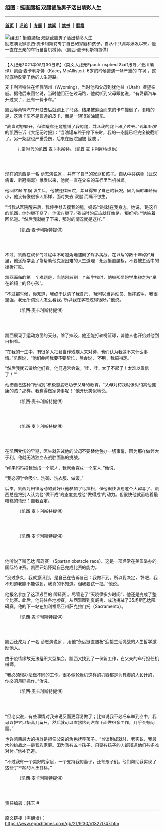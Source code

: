 ### 组图：挺直腰板 双腿截肢男子活出精彩人生

---

#### [首页](../../../..?n13271747) &nbsp;|&nbsp; [评论](../../../../../epoch-comment?n13271747) &nbsp;|&nbsp; [专题](../../../../../epoch-special?n13271747) &nbsp;|&nbsp; [禁闻](../../../../../epoch-news?n13271747) &nbsp;|&nbsp; [禁书](../../../../../books?n13271747) &nbsp;|&nbsp; [翻墙](https://github.com/gfw-breaker/nogfw/blob/master/README.md?n13271747)


<div><img alt="组图：挺直腰板 双腿截肢男子活出精彩人生" class="attachment-djy_600_400 size-djy_600_400 wp-post-image" src="https://i.epochtimes.com/assets/uploads/2021/09/id13271755-Kasey-McAllister-1200x720-600x400.jpg"/>
<div class="caption">
 励志演说家凯西‧麦卡利斯特有了自己的家庭和孩子。自从中共病毒爆发以来，他一直在父亲的车行里当机械师。（凯西‧麦卡利斯特提供）
</div></div><hr/><div class="post_content" id="artbody" itemprop="articleBody">
 <!-- article content begin -->
 <p>
  【大纪元2021年09月30日讯】（英文大纪元Epoch Inspired Staff报导／云川编译）凯西‧麦卡利斯特（Kacey McAllister）6岁的时候遭遇一场严重的
  <ok href="https://www.epochtimes.com/gb/tag/%E8%BD%A6%E7%A5%B8.html">
   车祸
  </ok>
  ，这彻底地改变了他的人生道路。
 </p>
 <p>
  麦卡利斯特住在怀俄明州（Wyoming），当时他和父母到犹他州（Utah）探望亲戚。据他后来回忆说，当时他们正在过马路，他就听到父母跟他说，“有两辆汽车开过来了，还有一辆卡车。”
 </p>
 <p>
  凯西等两辆汽车开过去后就跑上了马路，结果被迎面而来的卡车撞倒了。更糟的是，这辆卡车不是普通的皮卡，而是一辆18轮油罐车。
 </p>
 <p>
  “我当时想躲开，但油罐车还是撞到了我的腿，并从我的腿上碾了过去。”现年35岁的凯西告诉《大纪元时报》：“当油罐车终于停下来时，我的一条腿已经完全被截断了。另一条腿也严重受伤，后来在医院里被
  <ok href="https://www.epochtimes.com/gb/tag/%E6%88%AA%E8%82%A2.html">
   截肢
  </ok>
  。”
 </p>
 <figure aria-describedby="caption-attachment-13271769" class="wp-caption aligncenter" id="attachment_13271769" style="width: 600px">
  <ok href="https://i.epochtimes.com/assets/uploads/2021/09/id13271769-Kacey-childhoo.jpeg" target="_blank">
   <img alt="" class="size-large wp-image-13271769" src="https://i.epochtimes.com/assets/uploads/2021/09/id13271769-Kacey-childhoo-600x433.jpeg"/>
  </ok>
  <br/><figcaption class="wp-caption-text" id="caption-attachment-13271769">
   儿童时代的凯西‧麦卡利斯特。（凯西‧麦卡利斯特提供）
  </figcaption><br/>
 </figure><br/>
 <p>
  现在的凯西是一名
  <ok href="https://www.epochtimes.com/gb/tag/%E5%8A%B1%E5%BF%97%E6%BC%94%E8%AF%B4%E5%AE%B6.html">
   励志演说家
  </ok>
  ，并有了自己的家庭和孩子。自从中共病毒（武汉病毒、新冠病毒）爆发以来，他就一直在父亲的车行里当机械师。
 </p>
 <p>
  他回忆起
  <ok href="https://www.epochtimes.com/gb/tag/%E8%BD%A6%E7%A5%B8.html">
   车祸
  </ok>
  发生后，他被送往医院，并且得知了自己的状况。因为当时年龄尚小，他没有像很多人那样，面对失去
  <ok href="https://www.epochtimes.com/gb/tag/%E5%8F%8C%E8%85%BF.html">
   双腿
  </ok>
  而痛不欲生。
 </p>
 <p>
  “当我从医院醒来后，我伸手想去摸我的腿，妈妈当时就在我身边。她说，‘是这样的凯西，你的腿不见了，你没有腿了。’我当时的反应就好像是，‘那好吧。’”他笑着回忆道。“然后我就躺了下来，那时的情况就是这样。”
 </p>
 <figure aria-describedby="caption-attachment-13271775" class="wp-caption aligncenter" id="attachment_13271775" style="width: 600px">
  <ok href="https://i.epochtimes.com/assets/uploads/2021/09/id13271775-kacey-spartan_43561.jpg" target="_blank">
   <img alt="" class="size-large wp-image-13271775" src="https://i.epochtimes.com/assets/uploads/2021/09/id13271775-kacey-spartan_43561-600x406.jpg"/>
  </ok>
  <br/><figcaption class="wp-caption-text" id="caption-attachment-13271775">
   （凯西‧麦卡利斯特提供）
  </figcaption><br/>
 </figure><br/>
 <p>
  不过，凯西在成长的过程中不可避免地遇到了许多挑战。在以后的数十年的岁月里，他逐渐学会了能帮助他克服困难的人生道理：永远挺直腰板，不要被生活中的挫折打败。
 </p>
 <p>
  凯西面临的第一个难题是，当他刚转到一个新学校时，他被那里的学生称之为“坐在轮椅上的怪小孩”。
 </p>
 <p>
  “不过那时候，你知道，我终于认清了我自己，‘我可以当运动员、当摔跤手，我很坚强，我无所谓别人怎么看我。’所以我在学校过得很好。”他说。
 </p>
 <figure aria-describedby="caption-attachment-13271779" class="wp-caption aligncenter" id="attachment_13271779" style="width: 600px">
  <ok href="https://i.epochtimes.com/assets/uploads/2021/09/id13271779-kacey-spartan_3241.jpg" target="_blank">
   <img alt="" class="size-large wp-image-13271779" src="https://i.epochtimes.com/assets/uploads/2021/09/id13271779-kacey-spartan_3241-600x340.jpg"/>
  </ok>
  <br/><figcaption class="wp-caption-text" id="caption-attachment-13271779">
   （凯西‧麦卡利斯特提供）
  </figcaption><br/>
 </figure><br/>
 <p>
  凯西展现了运动方面的天分。除了摔跤，他还能打轮椅篮球，其他人也开始对他刮目相看。
 </p>
 <p>
  “在我的一生中，有很多人把我当作残疾人来对待，他们认为我做不来什么事情。”凯西说，“他们会问我要不要帮忙，我会说，‘不用，我搞得定。’
 </p>
 <p>
  “然后我就去做给他们看，他们通常会说，‘哇，哇，太了不起了！太难以置信了！’”
 </p>
 <p>
  他把自己这种“做得到”积极态度归功于父母的教育。“父母对待我就像对待其他健康的孩子那样。我也得做家务事呢！”他开玩笑似地说。
 </p>
 <figure aria-describedby="caption-attachment-13271781" class="wp-caption aligncenter" id="attachment_13271781" style="width: 600px">
  <ok href="https://i.epochtimes.com/assets/uploads/2021/09/id13271781-Kacey_2.jpeg" target="_blank">
   <img alt="" class="size-large wp-image-13271781" src="https://i.epochtimes.com/assets/uploads/2021/09/id13271781-Kacey_2-600x600.jpeg"/>
  </ok>
  <br/><figcaption class="wp-caption-text" id="caption-attachment-13271781">
   （凯西‧麦卡利斯特提供）
  </figcaption><br/>
 </figure><br/>
 <figure aria-describedby="caption-attachment-13271789" class="wp-caption aligncenter" id="attachment_13271789" style="width: 600px">
  <ok href="https://i.epochtimes.com/assets/uploads/2021/09/id13271789-Kacey_5.jpeg" target="_blank">
   <img alt="" class="size-large wp-image-13271789" src="https://i.epochtimes.com/assets/uploads/2021/09/id13271789-Kacey_5-600x400.jpeg"/>
  </ok>
  <br/><figcaption class="wp-caption-text" id="caption-attachment-13271789">
   （凯西‧麦卡利斯特提供）
  </figcaption><br/>
 </figure><br/>
 <p>
  在凯西受伤的早期，医生就告诫他的父母不要替他包办一切事情，因为那样做弊大于利，他就无法独立去战胜面临的挑战。
 </p>
 <p>
  “如果妈妈把我当成一个废人，我就会变成一个废人。”他说。
 </p>
 <p>
  “我必须学会吸尘、洗碗、洗衣服、做饭。”
 </p>
 <p>
  后来，凯西对田径运动的爱好让他参加了马拉松，但他很快发现这个太容易了。凯西总是把别人认为他“做不成”的态度变成他“做得成”的动力。但很快他就面临着最糟糕的情形：自我否定。
 </p>
 <figure aria-describedby="caption-attachment-13271795" class="wp-caption aligncenter" id="attachment_13271795" style="width: 600px">
  <ok href="https://i.epochtimes.com/assets/uploads/2021/09/id13271795-Kacey-spartan_456.jpg" target="_blank">
   <img alt="" class="size-large wp-image-13271795" src="https://i.epochtimes.com/assets/uploads/2021/09/id13271795-Kacey-spartan_456-600x352.jpg"/>
  </ok>
  <br/><figcaption class="wp-caption-text" id="caption-attachment-13271795">
   （凯西‧麦卡利斯特提供）
  </figcaption><br/>
 </figure><br/>
 <figure aria-describedby="caption-attachment-13271800" class="wp-caption aligncenter" id="attachment_13271800" style="width: 600px">
  <ok href="https://i.epochtimes.com/assets/uploads/2021/09/id13271800-kacey-spartan_3.jpg" target="_blank">
   <img alt="" class="size-large wp-image-13271800" src="https://i.epochtimes.com/assets/uploads/2021/09/id13271800-kacey-spartan_3-600x600.jpg"/>
  </ok>
  <br/><figcaption class="wp-caption-text" id="caption-attachment-13271800">
   （凯西‧麦卡利斯特提供）
  </figcaption><br/>
 </figure><br/>
 <p>
  他听说了斯巴达
  <ok href="https://www.epochtimes.com/gb/tag/%E9%9A%9C%E7%A2%8D%E8%B5%9B.html">
   障碍赛
  </ok>
  （Spartan obstacle race）。这是一项经常在美国举办的国际特许赛。凯西开始怀疑自己完成比赛的能力。
 </p>
 <p>
  “没过多久，我就意识到，是自己在告诉自己：我做不到。所以我决定，‘好吧，我不知道我能不能做到，我真的不知道。但我要试一把。’”他说。
 </p>
 <p>
  他报名参加了这项艰巨的
  <ok href="https://www.epochtimes.com/gb/tag/%E9%9A%9C%E7%A2%8D%E8%B5%9B.html">
   障碍赛
  </ok>
  。尽管花了“天晓得多少时间”，他还是完成了整个比赛。此后，他前往各地参赛，从西雅图到夏威夷，成功挑战了35场斯巴达障碍赛。他的下一站在加利福尼亚州萨克拉门托（Sacramento）。
 </p>
 <figure aria-describedby="caption-attachment-13271802" class="wp-caption aligncenter" id="attachment_13271802" style="width: 600px">
  <ok href="https://i.epochtimes.com/assets/uploads/2021/09/id13271802-Kacey-mechanic_4561.jpg" target="_blank">
   <img alt="" class="size-large wp-image-13271802" src="https://i.epochtimes.com/assets/uploads/2021/09/id13271802-Kacey-mechanic_4561-600x406.jpg"/>
  </ok>
  <br/><figcaption class="wp-caption-text" id="caption-attachment-13271802">
   （凯西‧麦卡利斯特提供）
  </figcaption><br/>
 </figure><br/>
 <p>
  凯西还成为了一名
  <ok href="https://www.epochtimes.com/gb/tag/%E5%8A%B1%E5%BF%97%E6%BC%94%E8%AF%B4%E5%AE%B6.html">
   励志演说家
  </ok>
  ，用他“永远挺直腰板”迎接生活挑战的人生哲学激励他人。
 </p>
 <p>
  由于疫情缘故无法组织大型集会，凯西又找到了一份新工作，在父亲的车行担任机械师。
 </p>
 <p>
  “我必须想办法做不同的工作。很多像轮胎机这样的机器都是为有脚的人设计的，你必须用脚操作。”他说。
 </p>
 <figure aria-describedby="caption-attachment-13271806" class="wp-caption aligncenter" id="attachment_13271806" style="width: 600px">
  <ok href="https://i.epochtimes.com/assets/uploads/2021/09/id13271806-Kacey-mechanic_1.jpg" target="_blank">
   <img alt="" class="size-large wp-image-13271806" src="https://i.epochtimes.com/assets/uploads/2021/09/id13271806-Kacey-mechanic_1-600x474.jpg"/>
  </ok>
  <br/><figcaption class="wp-caption-text" id="caption-attachment-13271806">
   （凯西‧麦卡利斯特提供）
  </figcaption><br/>
 </figure><br/>
 <p>
  “但老实说，有些事情对我来说反而更容易做了；比如说我不必把车举到空中，我可以把它只抬高几英尺，然后就可以直接钻到汽车下面做很多工作，几乎没有问题。”
 </p>
 <p>
  也许凯西最大的挑战是担任父亲的角色抚养孩子。“当谈到成就时，老实说，我最大的挑战之一是我的家庭。因为我有五个孩子，只要有孩子的人都知道他们有多难对付。”他补充道。
 </p>
 <p>
  “不过我有一个美好的家庭，一个支持我的妻子，还有孩子们。他们帮助我实现了这些了不起的人生目标。”
 </p>
 <figure aria-describedby="caption-attachment-13271815" class="wp-caption aligncenter" id="attachment_13271815" style="width: 600px">
  <ok href="https://i.epochtimes.com/assets/uploads/2021/09/id13271815-Kacey-with-family.jpeg" target="_blank">
   <img alt="" class="size-large wp-image-13271815" src="https://i.epochtimes.com/assets/uploads/2021/09/id13271815-Kacey-with-family-600x450.jpeg"/>
  </ok>
  <br/><figcaption class="wp-caption-text" id="caption-attachment-13271815">
   （凯西‧麦卡利斯特提供）
  </figcaption><br/>
 </figure><br/>
 <p>
  责任编辑：韩玉 #
 </p>
 <!-- article content end -->
 <div id="below_article_ad">
 </div>
</div>


---

原文链接（需翻墙）：https://www.epochtimes.com/gb/21/9/30/n13271747.htm
